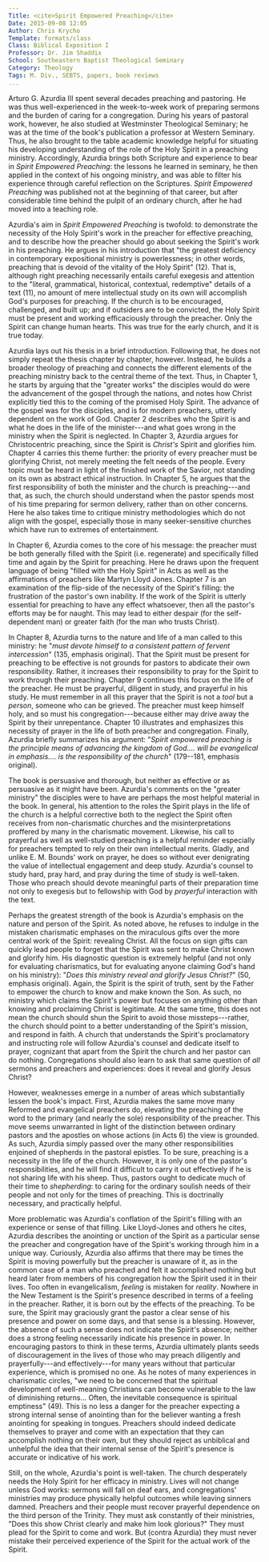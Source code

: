 ```yaml
---
Title: <cite>Spirit Empowered Preaching</cite>
Date: 2015-09-08 12:05
Author: Chris Krycho
Template: formats/class
Class: Biblical Exposition I
Professor: Dr. Jim Shaddix
School: Southeastern Baptist Theological Seminary
Category: Theology
Tags: M. Div., SEBTS, papers, book reviews
...
```


Arturo G. Azurdia III spent several decades preaching and pastoring. He was thus
well-experienced in the week-to-week work of preparing sermons and the burden of
caring for a congregation. During his years of pastoral work, however, he also
studied at Westminster Theological Seminary; he was at the time of the book's
publication a professor at Western Seminary. Thus, he also brought to the table
academic knowledge helpful for situating his developing understanding of the
role of the Holy Spirit in a preaching ministry. Accordingly, Azurdia brings
both Scripture and experience to bear in *Spirit Empowered Preaching*: the
lessons he learned in seminary, he then applied in the context of his ongoing
ministry, and was able to filter his experience through careful reflection on
the Scriptures. *Spirit Empowered Preaching* was published not at the beginning
of that career, but after considerable time behind the pulpit of an ordinary
church, after he had moved into a teaching role.

Azurdia's aim in *Spirit Empowered Preaching* is twofold: to demonstrate the
necessity of the Holy Spirit's work in the preacher for effective preaching, and
to describe how the preacher should go about seeking the Spirit's work in his
preaching. He argues in his introduction that "the greatest deficiency in
contemporary expositional ministry is powerlessness; in other words, preaching
that is devoid of the vitality of the Holy Spirit" (12). That is, although right
preaching necessarily entails careful exegesis and attention to the "literal,
grammatical, historical, contextual, redemptive" details of a text (11), no
amount of mere intellectual study on its own will accomplish God's purposes for
preaching. If the church is to be encouraged, challenged, and built up; and if
outsiders are to be convicted, the Holy Spirit must be present and working
efficaciously through the preacher. Only the Spirit can change human hearts.
This was true for the early church, and it is true today.

Azurdia lays out his thesis in a brief introduction. Following that, he does not
simply repeat the thesis chapter by chapter, however. Instead, he builds a
broader theology of preaching and connects the different elements of the
preaching ministry back to the central theme of the text. Thus, in Chapter 1, he
starts by arguing that the "greater works" the disciples would do were the
advancement of the gospel through the nations, and notes how Christ explicitly
tied this to the coming of the promised Holy Spirit. The advance of the gospel
was for the disciples, and is for modern preachers, utterly dependent on the
work of God. Chapter 2 describes who the Spirit is and what he does in the life
of the minister---and what goes wrong in the ministry when the Spirit is
neglected. In Chapter 3, Azurdia argues for Christocentric preaching, since the
Spirit is *Christ's* Spirit and glorifies him. Chapter 4 carries this theme
further: the priority of every preacher must be glorifying Christ, not merely
meeting the felt needs of the people. Every topic must be heard in light of the
finished work of the Savior, not standing on its own as abstract ethical
instruction. In Chapter 5, he argues that the first responsibility of both the
minister and the church is preaching---and that, as such, the church should
understand when the pastor spends most of his time preparing for sermon
delivery, rather than on other concerns. Here he also takes time to critique
ministry methodologies which do not align with the gospel, especially those in
many seeker-sensitive churches which have run to extremes of entertainment.

In Chapter 6, Azurdia comes to the core of his message: the preacher must be
both generally filled with the Spirit (i.e. regenerate) and specifically filled
time and again by the Spirit for preaching. Here he draws upon the frequent
language of being "filled with the Holy Spirit" in Acts as well as the
affirmations of preachers like Martyn Lloyd Jones. Chapter 7 is an examination
of the flip-side of the necessity of the Spirit's filling: the frustration of
the pastor's own inability. If the work of the Spirit is utterly essential for
preaching to have any effect whatsoever, then all the pastor's efforts may be
for naught. This may lead to either despair (for the self-dependent man) or
greater faith (for the man who trusts Christ).

In Chapter 8, Azurdia turns to the nature and life of a man called to this
ministry: he "*must devote himself to a consistent pattern of fervent
intercession*" (135, emphasis original). That the Spirit must be present for
preaching to be effective is not grounds for pastors to abdicate their own
responsibility. Rather, it increases their responsibility to pray for the Spirit
to work through their preaching. Chapter 9 continues this focus on the life of
the preacher. He must be prayerful, diligent in study, and prayerful in his
study. He must remember in all this prayer that the Spirit is not a *tool* but a
*person*, someone who can be grieved. The preacher must keep himself holy, and
so must his congregation---because either may drive away the Spirit by their
unrepentance. Chapter 10 illustrates and emphasizes this necessity of prayer in
the life of both preacher and congregation. Finally, Azurdia briefly summarizes
his argument: "*Spirit empowered preaching is the principle means of advancing
the kingdom of God.... will be evangelical in emphasis.... is the responsibility
of the church*" (179--181, emphasis original).

The book is persuasive and thorough, but neither as effective or as persuasive
as it might have been. Azurdia's comments on the "greater ministry" the
disciples were to have are perhaps the most helpful material in the book. In
general, his attention to the roles the Spirit plays in the life of the church
is a helpful corrective both to the neglect the Spirit often receives from
non-charismatic churches and the misinterpretations proffered by many in the
charismatic movement. Likewise, his call to prayerful as well as well-studied
preaching is a helpful reminder especially for preachers tempted to rely on
their own intellectual merits. Gladly, and unlike E. M. Bounds' work on prayer,
he does so without ever denigrating the value of intellectual engagement and
deep study. Azurdia's counsel to study hard, pray hard, and pray during the time
of study is well-taken. Those who preach should devote meaningful parts of their
preparation time not only to exegesis but to fellowship with God by *prayerful*
interaction with the text.

Perhaps the greatest strength of the book is Azurdia's emphasis on the nature
and person of the Spirit. As noted above, he refuses to indulge in the mistaken
charismatic emphases on the miraculous gifts over the more central work of the
Spirit: revealing Christ. All the focus on sign gifts can quickly lead people to
forget that the Spirit was sent to make Christ known and glorify him. His
diagnostic question is extremely helpful (and not only for evaluating
charismatics, but for evaluating anyone claiming God's hand on his ministry):
"*Does this ministry reveal and glorify Jesus Christ?*" (50, emphasis original).
Again, the Spirit is the spirit of truth, sent by the Father to empower the
church to know and make known the Son. As such, no ministry which claims the
Spirit's power but focuses on anything other than knowing and proclaiming Christ
is legitimate. At the same time, this does not mean the church should shun the
Spirit to avoid those missteps---rather, the church should point to a better
understanding of the Spirit's mission, and respond in faith. A church that
understands the Spirit's proclamatory and instructing role will follow Azurdia's
counsel and dedicate itself to prayer, cognizant that apart from the Spirit the
church and her pastor can do nothing. Congregations should also learn to ask
that same question of *all* sermons and preachers and experiences: does it
reveal and glorify Jesus Christ?

However, weaknesses emerge in a number of areas which substantially lessen the
book's impact. First, Azurdia makes the same move many Reformed and evangelical
preachers do, elevating the preaching of the word to the primary (and nearly the
sole) responsibility of the preacher. This move seems unwarranted in light of
the distinction between ordinary pastors and the apostles on whose actions (in
Acts 6) the view is grounded. As such, Azurdia simply passed over the many other
responsibilities enjoined of shepherds in the pastoral epistles. To be sure,
preaching is a necessity in the life of the church. However, it is only one of
the pastor's responsibilities, and he will find it difficult to carry it out
effectively if he is not sharing life with his sheep. Thus, pastors ought to
dedicate much of their time to *shepherding*: to caring for the ordinary soulish
needs of their people and not only for the times of preaching. This is
doctrinally necessary, and practically helpful.

More problematic was Azurdia's conflation of the Spirit's filling with an
experience or sense of that filling. Like Lloyd-Jones and others he cites,
Azurdia describes the anointing or unction of the Spirit as a particular sense
the preacher and congregation have of the Spirit's working through him in a
unique way. Curiously, Azurdia also affirms that there may be times the Spirit
is moving powerfully but the preacher is unaware of it, as in the common case of
a man who preached and felt it accomplished nothing but heard later from members
of his congregation how the Spirit used it in their lives. Too often in
evangelicalism, *feeling* is mistaken for *reality*. Nowhere in the New
Testament is the Spirit's presence described in terms of a feeling in the
preacher. Rather, it is born out by the effects of the preaching. To be sure,
the Spirit may graciously grant the pastor a clear sense of his presence and
power on some days, and that sense is a blessing. However, the absence of such a
sense does not indicate the Spirit's absence; neither does a strong feeling
necessarily indicate his presence in power. In encouraging pastors to think in
these terms, Azurdia ultimately plants seeds of discouragement in the lives of
those who may preach diligently and prayerfully---and effectively---for many
years without that particular experience, which is promised no one. As he notes
of many experiences in charismatic circles, "we need to be concerned that the
spiritual development of well-meaning Christians can become vulnerable to the
law of diminishing returns... Often, the inevitable consequence is spiritual
emptiness" (49). This is no less a danger for the preacher expecting a strong
internal sense of anointing than for the believer wanting a fresh anointing for
speaking in tongues. Preachers should indeed dedicate themselves to prayer and
come with an expectation that they can accomplish nothing on their own, but they
should reject as unbiblical and unhelpful the idea that their internal sense of
the Spirit's presence is accurate or indicative of his work.

Still, on the whole, Azurdia's point is well-taken. The church desperately needs
the Holy Spirit for her efficacy in ministry. Lives will not change unless God
works: sermons will fall on deaf ears, and congregations' ministries may produce
physically helpful outcomes while leaving sinners damned. Preachers and their
people must recover prayerful dependence on the third person of the Trinity.
They must ask constantly of their ministries, "Does this show Christ clearly and
make him look glorious?" They must plead for the Spirit to come and work. But
(contra Azurdia) they must never mistake their perceived experience of the
Spirit for the actual work of the Spirit.

